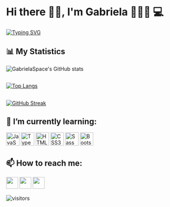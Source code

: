 # Hi there 	&#128075;&#127996;, I'm Gabriela 	 	&#128105;&#127995;&#8205;&#128188; :computer: 


 [![Typing SVG](https://readme-typing-svg.demolab.com?font=Fira+Code&pause=1000&color=F744A0&width=435&lines=+I'm+a+Junior+Full+Stack+Developer+)](https://git.io/typing-svg)
 
 
 ## :bar_chart: My Statistics
 
![GabrielaSpace's GitHub stats](https://github-readme-stats.vercel.app/api?username=GabrielaSpace&show_icons=true&theme=radical)



## 
[![Top Langs](https://github-readme-stats.vercel.app/api/top-langs/?username=GabrielaSpace&layout=compact)](https://github.com/GabrielaSpace/github-readme-stats)


## 
[![GitHub Streak](https://streak-stats.demolab.com/?user=GabrielaSpace&theme=radical)](https://git.io/streak-stats)



## 🌱 I’m currently learning:



<p align="left">
<a href="https://developer.mozilla.org/en-US/docs/Web/JavaScript" target="_blank" rel="noreferrer"><img src="https://raw.githubusercontent.com/danielcranney/readme-generator/main/public/icons/skills/javascript-colored.svg" width="36" height="36" alt="JavaScript" /></a>
<a href="https://www.typescriptlang.org/" target="_blank" rel="noreferrer"><img src="https://raw.githubusercontent.com/danielcranney/readme-generator/main/public/icons/skills/typescript-colored.svg" width="36" height="36" alt="TypeScript" /></a>
<a href="https://developer.mozilla.org/en-US/docs/Glossary/HTML5" target="_blank" rel="noreferrer"><img src="https://raw.githubusercontent.com/danielcranney/readme-generator/main/public/icons/skills/html5-colored.svg" width="36" height="36" alt="HTML5" /></a>
<a href="https://www.w3.org/TR/CSS/#css" target="_blank" rel="noreferrer"><img src="https://raw.githubusercontent.com/danielcranney/readme-generator/main/public/icons/skills/css3-colored.svg" width="36" height="36" alt="CSS3" /></a>
<a href="https://sass-lang.com/" target="_blank" rel="noreferrer"><img src="https://raw.githubusercontent.com/danielcranney/readme-generator/main/public/icons/skills/sass-colored.svg" width="36" height="36" alt="Sass" /></a>
<a href="https://getbootstrap.com/" target="_blank" rel="noreferrer"><img src="https://raw.githubusercontent.com/danielcranney/readme-generator/main/public/icons/skills/bootstrap-colored.svg" width="36" height="36" alt="Bootstrap" /></a>
</p>




## 📫 How to reach me:
<p align="left"> <a href="https://discord.com/users/gabrielags7" target="_blank" rel="noreferrer"><img src="https://raw.githubusercontent.com/danielcranney/readme-generator/main/public/icons/socials/discord.svg" width="32" height="32" /></a> <a href="https://www.github.com/GabrielaSpace" target="_blank" rel="noreferrer"><img src="https://raw.githubusercontent.com/danielcranney/readme-generator/main/public/icons/socials/github.svg" width="32" height="32" /></a> <a href="https://www.linkedin.com/in/gabrielags7" target="_blank" rel="noreferrer"><img src="https://raw.githubusercontent.com/danielcranney/readme-generator/main/public/icons/socials/linkedin.svg" width="32" height="32" /></a></p>

 ![visitors](https://visitor-badge.glitch.me/badge?page_id=GabrielaSpace.id&left_color=DeepPink&right_color=DarkSlaveBlue)




<!--
**GabrielaSpace/GabrielaSpace** is a ✨ _special_ ✨ repository because its `README.md` (this file) appears on your GitHub profile.

![techstack logo](https://readme-components.vercel.app/api?component=logo&logo=javascript&text=false&animation=spin)

Here are some ideas to get you started:

- 🔭 I’m currently working on ...
- 🌱 I’m currently learning ...
- 👯 I’m looking to collaborate on ...
- 🤔 I’m looking for help with ...
- 💬 Ask me about ...
- 📫 How to reach me: ...
- 😄 Pronouns: ...
- ⚡ Fun fact: ...
-->
